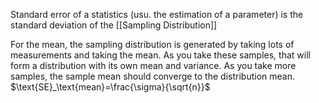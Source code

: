 Standard error of a statistics (usu. the estimation of a parameter) is the standard deviation of the [[Sampling Distribution]]

For the mean, the sampling distribution is generated by taking lots of measurements and taking the mean. As you take these samples, that will form a distribution with its own mean and variance. As you take more samples, the sample mean should converge to the distribution mean. $\text{SE}_\text{mean}=\frac{\sigma}{\sqrt{n}}$